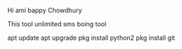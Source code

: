 Hi ami bappy Chowdhury 



This tool unlimited sms boing tool 


apt update 
apt upgrade 
pkg install python2
pkg install git 
